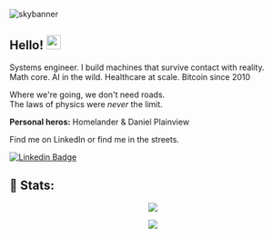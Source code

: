 
![skybanner](https://github.com/cojohen/cojohen/assets/86421012/6cef0703-a449-4021-a004-7ad0204c4f97)


## Hello! <img src="https://raw.githubusercontent.com/zluvsand/zluvsand/master/wave.gif" height="25px" width="25px">

<p>Systems engineer. I build machines that survive contact with reality. <br />
Math core. AI in the wild. Healthcare at scale. Bitcoin since 2010
</p>
<p>Where we're going, we don't need roads. <br />
  The laws of physics were <i>never</i> the limit.</p>

<p><b>Personal heros:</b> Homelander & Daniel Plainview</p>
<p>Find me on LinkedIn or find me in the streets.</p>

[![Linkedin Badge](https://img.shields.io/badge/My_LinkedIn-blue?style=flat-square&logo=Linkedin&logoColor=white&link=https://www.linkedin.com/in/joe-cohen-/)](https://www.linkedin.com/in/joe-cohen-/)

## 🧮 Stats:

<p align="center">
  <img src="https://github-readme-stats-sigma-five.vercel.app/api?username=cojohen&show_icons=true&theme=vision-friendly-dark&count_private=true">
</p>
<p align="center">
  <img src="https://github-readme-streak-stats.herokuapp.com/?user=cojohen&show_icons=true&theme=vision-friendly-dark&count_private=true">
</p>

